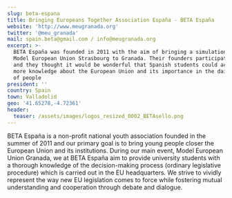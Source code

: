 ```yaml
---
slug: beta-espana
title: Bringing Europeans Together Association España - BETA España
website: 'http://www.meugranada.org'
twitter: '@meu_granada'
mail: spain.beta@gmail.com / info@meugranada.org
excerpt: >-
  BETA España was founded in 2011 with the aim of bringing a simulation such as
  Model European Union Strasbourg to Granada. Their founders participated in it
  and they thought it would be wonderful that Spanish students could acquire
  more knowledge about the European Union and its importance in the daily life
  of people
president: ''
country: Spain
town: Valladolid
geo: '41.65278,-4.72361'
header:
  teaser: /assets/images/logos_resized_0002_BETAsello.png
---
```

BETA España is a non-profit national youth association founded in the summer of 2011 and our primary goal is to bring young people closer the European Union and its institutions. During our main event, Model European Union Granada, we at BETA España aim to provide university students with a thorough knowledge of the decision-making process (ordinary legislative procedure) which is carried out in the EU headquarters. We strive to vividly represent the way new EU legislation comes to force while fostering mutual understanding and cooperation through debate and dialogue.
